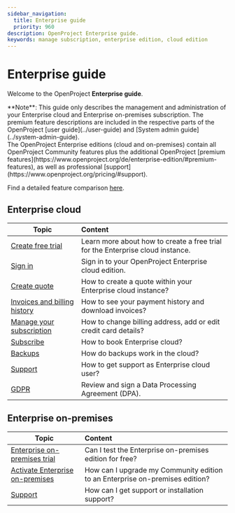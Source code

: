 ```yaml
---
sidebar_navigation:
  title: Enterprise guide
  priority: 960
description: OpenProject Enterprise guide.
keywords: manage subscription, enterprise edition, cloud edition
---
```

# Enterprise guide

Welcome to the OpenProject **Enterprise guide**.

<div class="alert alert-info" role="alert">
**Note**: This guide only describes the management and administration of your Enterprise cloud and Enterprise on-premises subscription. 
The premium feature descriptions are included in the respective parts of the OpenProject [user guide](../user-guide) and [System admin guide](../system-admin-guide).
</div>
The OpenProject Enterprise editions (cloud and on-premises) contain all OpenProject Community features plus the additional OpenProject [premium features](https://www.openproject.org/de/enterprise-edition/#premium-features), as well as professional [support](https://www.openproject.org/pricing/#support).

Find a detailed feature comparison [here](https://www.openproject.org/pricing/#features).


## Enterprise cloud

| Topic                                                        | Content                                                      |
| ------------------------------------------------------------ | :----------------------------------------------------------- |
| [Create free trial](./enterprise-cloud-guide/create-cloud-trial) | Learn more about how to create a free trial for the Enterprise cloud instance. |
| [Sign in](./enterprise-cloud-guide/sign-in/)                 | Sign in to your OpenProject Enterprise cloud edition.        |
| [Create quote](./enterprise-cloud-guide/create-quote-cloud)  | How to create a quote within your Enterprise cloud instance? |
| [Invoices and billing history](./enterprise-cloud-guide/invoices-and-billing-history) | How to see your payment history and download invoices?       |
| [Manage your subscription](./enterprise-cloud-guide/manage-cloud-subscription) | How to change billing address, add or edit credit card details? |
| [Subscribe](./enterprise-cloud-guide/book-cloud)             | How to book Enterprise cloud?                                |
| [Backups](./enterprise-cloud-guide/backups)                  | How do backups work in the cloud?                            |
| [Support](./enterprise-cloud-guide/support)                  | How to get support as Enterprise cloud user?                 |
| [GDPR](./enterprise-cloud-guide/gdpr-compliance)                        | Review and sign a Data Processing Agreement (DPA).           |



## Enterprise on-premises

| Topic                                                        | Content                                                      |
| ------------------------------------------------------------ | :----------------------------------------------------------- |
| [Enterprise on-premises trial](./enterprise-on-premises-guide/enterprise-on-premises-trial/) | Can I test the Enterprise on-premises edition for free?      |
| [Activate Enterprise on-premises](./enterprise-on-premises-guide/activate-enterprise-on-premises) | How can I upgrade my Community edition to an Enterprise on-premises edition? |
| [Support](./enterprise-on-premises-guide/support)            | How can I get support or installation support?               |

